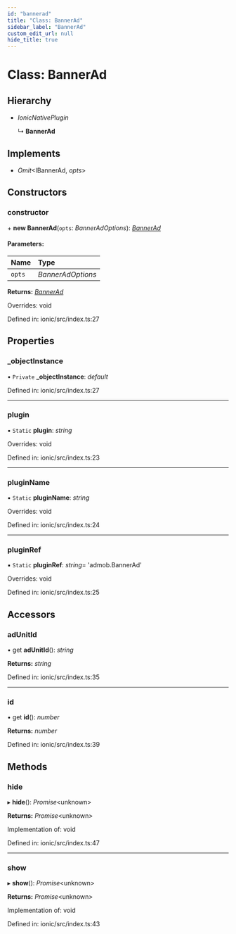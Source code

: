 ```yaml
---
id: "bannerad"
title: "Class: BannerAd"
sidebar_label: "BannerAd"
custom_edit_url: null
hide_title: true
---
```


# Class: BannerAd

## Hierarchy

* *IonicNativePlugin*

  ↳ **BannerAd**

## Implements

* *Omit*<IBannerAd, *opts*\>

## Constructors

### constructor

\+ **new BannerAd**(`opts`: *BannerAdOptions*): [*BannerAd*](bannerad.md)

#### Parameters:

Name | Type |
:------ | :------ |
`opts` | *BannerAdOptions* |

**Returns:** [*BannerAd*](bannerad.md)

Overrides: void

Defined in: ionic/src/index.ts:27

## Properties

### \_objectInstance

• `Private` **\_objectInstance**: *default*

Defined in: ionic/src/index.ts:27

___

### plugin

▪ `Static` **plugin**: *string*

Overrides: void

Defined in: ionic/src/index.ts:23

___

### pluginName

▪ `Static` **pluginName**: *string*

Overrides: void

Defined in: ionic/src/index.ts:24

___

### pluginRef

▪ `Static` **pluginRef**: *string*= 'admob.BannerAd'

Overrides: void

Defined in: ionic/src/index.ts:25

## Accessors

### adUnitId

• get **adUnitId**(): *string*

**Returns:** *string*

Defined in: ionic/src/index.ts:35

___

### id

• get **id**(): *number*

**Returns:** *number*

Defined in: ionic/src/index.ts:39

## Methods

### hide

▸ **hide**(): *Promise*<unknown\>

**Returns:** *Promise*<unknown\>

Implementation of: void

Defined in: ionic/src/index.ts:47

___

### show

▸ **show**(): *Promise*<unknown\>

**Returns:** *Promise*<unknown\>

Implementation of: void

Defined in: ionic/src/index.ts:43
